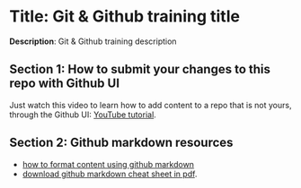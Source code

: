 # Title: Git & Github training title
**Description**: Git & Github training description

## Section 1: How to submit your changes to this repo with Github UI
Just watch this video to learn how to add content to a repo that is not yours, through the Github UI: [YouTube tutorial](https://www.youtube.com/watch?v=2X1FjFqIwIY).

## Section 2: Github markdown resources
- [how to format content using github markdown](https://gist.github.com/cuonggt/9b7d08a597b167299f0d)
- [download github markdown cheat sheet in pdf](https://ifycode.github.io/git-github-training/markdown-cheatsheet.pdf).
